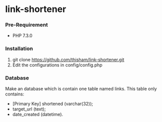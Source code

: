 # link-shortener

### Pre-Requirement
- PHP 7.3.0

### Installation
1. git clone https://github.com/thisham/link-shortener.git
2. Edit the configurations in config/config.php

### Database
Make an database which is contain one table named links. This table only contains:
- [Primary Key] shortened (varchar(32));
- target_url (text);
- date_created (datetime).
